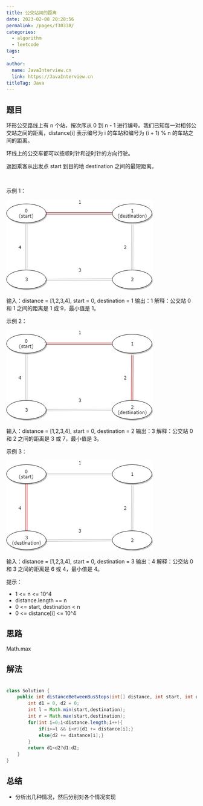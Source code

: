 ```yaml
---
title: 公交站间的距离
date: 2023-02-08 20:28:56
permalink: /pages/f30338/
categories:
  - algorithm
  - leetcode
tags:
  - 
author: 
  name: JavaInterview.cn
  link: https://JavaInterview.cn
titleTag: Java
---
```



## 题目

环形公交路线上有 n 个站，按次序从 0 到 n - 1 进行编号。我们已知每一对相邻公交站之间的距离，distance[i] 表示编号为 i 的车站和编号为 (i + 1) % n 的车站之间的距离。

环线上的公交车都可以按顺时针和逆时针的方向行驶。

返回乘客从出发点 start 到目的地 destination 之间的最短距离。

 

示例 1：

![](../../../media/pictures/leetcode/untitled-diagram-1.jpeg)


输入：distance = [1,2,3,4], start = 0, destination = 1
输出：1
解释：公交站 0 和 1 之间的距离是 1 或 9，最小值是 1。
 

示例 2：

![](../../../media/pictures/leetcode/untitled-diagram-1-1.jpeg)

输入：distance = [1,2,3,4], start = 0, destination = 2
输出：3
解释：公交站 0 和 2 之间的距离是 3 或 7，最小值是 3。
 

示例 3：

![](../../../media/pictures/leetcode/untitled-diagram-1-2.jpeg)

输入：distance = [1,2,3,4], start = 0, destination = 3
输出：4
解释：公交站 0 和 3 之间的距离是 6 或 4，最小值是 4。
 

提示：

- 1 <= n <= 10^4
- distance.length == n
- 0 <= start, destination < n
- 0 <= distance[i] <= 10^4

## 思路

Math.max

## 解法
```java

class Solution {
    public int distanceBetweenBusStops(int[] distance, int start, int destination) {
        int d1 = 0, d2 = 0;
        int l = Math.min(start,destination);
        int r = Math.max(start,destination);
        for(int i=0;i<distance.length;i++){
            if(i>=l && i<r){d1 += distance[i];}
            else{d2 += distance[i];}
        }
        return d1<d2?d1:d2;
    }
}
```

## 总结

- 分析出几种情况，然后分别对各个情况实现 
